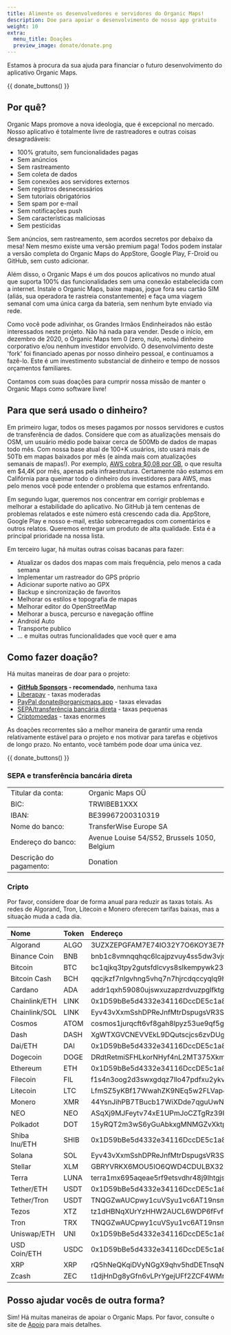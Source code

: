 ```yaml
---
title: Alimente os desenvolvedores e servidores do Organic Maps!
description: Doe para apoiar o desenvolvimento de nosso app gratuito
weight: 10
extra:
  menu_title: Doações
  preview_image: donate/donate.png
---
```


Estamos à procura da sua ajuda para financiar o futuro desenvolvimento do aplicativo Organic Maps.

{{ donate_buttons() }}

## Por quê?

Organic Maps promove a nova ideologia, que é excepcional no mercado. Nosso aplicativo é totalmente livre de rastreadores e outras coisas desagradáveis:

- 100% gratuito, sem funcionalidades pagas
- Sem anúncios
- Sem rastreamento
- Sem coleta de dados
- Sem conexões aos servidores externos
- Sem registros desnecessários
- Sem tutoriais obrigatórios
- Sem spam por e-mail
- Sem notificações push
- Sem características maliciosas
- Sem pesticidas

Sem anúncios, sem rastreamento, sem acordos secretos por debaixo da mesa! Nem mesmo existe uma versão premium paga! Todos podem instalar a versão completa do Organic Maps do AppStore, Google Play, F-Droid ou GitHub, sem custo adicionar.

Além disso, o Organic Maps é um dos poucos aplicativos no mundo atual que suporta 100% das funcionalidades sem uma conexão estabelecida com a internet. Instale o Organic Maps, baixe mapas, jogue fora seu cartão SIM (aliás, sua operadora te rastreia constantemente) e faça uma viagem semanal com uma única carga da bateria, sem nenhum byte enviado via rede.

Como você pode adivinhar, os Grandes Irmãos Endinheirados não estão interessados neste projeto. Não há nada para vender. Desde o início, em dezembro de 2020, o Organic Maps tem 0 (zero, nulo, ноль) dinheiro corporativo e/ou nenhum investidor envolvido. O desenvolvimento deste 'fork' foi financiado apenas por nosso dinheiro pessoal, e continuamos a fazê-lo. Este é um investimento substancial de dinheiro e tempo de nossos orçamentos familiares.

Contamos com suas doações para cumprir nossa missão de manter o Organic Maps como software livre!


## Para que será usado o dinheiro?

Em primeiro lugar, todos os meses pagamos por nossos servidores e custos de transferência de dados. Considere que com as atualizações mensais do OSM, um usuário médio pode baixar cerca de 500Mb de dados de mapas todo mês. Com nossa base atual de 100+K usuários, isto usará mais de 50Tb em mapas baixados por mês (e ainda mais com atualizações semanais de mapas!). Por exemplo, [AWS cobra $0,08 por GB](https://aws.amazon.com/ec2/pricing/on-demand/#Data_Transfer), o que resulta em $4,4K por mês, apenas pela infraestrutura. Certamente não estamos em Califórnia para queimar todo o dinheiro dos investidores para AWS, mas pelo menos você pode entender o problema que estamos enfrentando.

Em segundo lugar, queremos nos concentrar em corrigir problemas e melhorar a estabilidade do aplicativo. No GitHub já tem centenas de problemas relatados e este número está crescendo cada dia. AppStore, Google Play e nosso e-mail, estão sobrecarregados com comentários e outros relatos. Queremos entregar um produto de alta qualidade. Esta é a principal prioridade na nossa lista.

Em terceiro lugar, há muitas outras coisas bacanas para fazer:

- Atualizar os dados dos mapas com mais frequência, pelo menos a cada semana
- Implementar um rastreador do GPS próprio
- Adicionar suporte nativo ao GPX
- Backup e sincronização de favoritos
- Melhorar os estilos e topografia de mapas
- Melhorar editor do OpenStreetMap
- Melhorar a busca, percurso e navegação offline
- Android Auto
- Transporte publico
- ... e muitas outras funcionalidades que você quer e ama


## Como fazer doação?

Há muitas maneiras de doar para o projeto:

- **[GitHub Sponsors][] - recomendado**, nenhuma taxa
- [Liberapay][] - taxas moderadas
- [PayPal donate@organicmaps.app][PayPal] - taxas elevadas
- [SEPA/transferência bancária direta][SEPA] - taxas pequenas
- [Criptomoedas][Crypto] - taxas enormes

As doações recorrentes são a melhor maneira de garantir uma renda relativamente estável para o projeto e nos motivar para tarefas e objetivos de longo prazo. No entanto, você também pode doar uma única vez.

{{ donate_buttons() }}

### SEPA e transferência bancária direta

|   |   |
|---|---|
Titular da conta: | Organic Maps OÜ
BIC: | TRWIBEB1XXX
IBAN: | BE39967200310319
Nome do banco: | TransferWise Europe SA
Endereço do banco: | Avenue Louise 54/S52, Brussels 1050, Belgium
Descrição do pagamento: | Donation

### Cripto

Por favor, considere doar de forma anual para reduzir as taxas totais. As redes de Algorand, Tron, Litecoin e Monero oferecem tarifas baixas, mas a situação muda a cada dia.

<p id="crypto_table" />

Nome | Token | Endereço
:--- | :---- | :------
Algorand      | ALGO | 3UZXZEPGFAM7E74IO32Y7O6KOY3E7NNNJVBV4GFS5UWQQSY7AIM5PK7C2E
Binance Coin  | BNB  | bnb1c8vmnqqhqc6lcajpzvuy4ss5dw3vjc7tc5q8zd
Bitcoin       | BTC  | bc1qjkq3tpy2gutsfdlcvys8slkempywk230u8rc8u
Bitcoin Cash  | BCH  | qqcjkzf7nlgvhng5vhq7n7hjrcdqccyqlq9h7gq4xw
Cardano       | ADA  | addr1qxh59080ujswxuzapzrdvuzpglfktg09gq9q7dxpdl7jfka0g27wle9qudc96zyx6ecyz37nvks72sq2pu6vzmlayndsj02qhw
Chainlink/ETH | LINK | 0x1D59bBe5d4332e34116DccDE5c1a8c736E1C2810
Chainlink/SOL | LINK | Eyv43vXxmSshDPReJnfMtrDspugsVR3S6PzJV38rMAZE
Cosmos        | ATOM | cosmos1jurqcft6vf8gah8lpyz53ue9qf5gz2rfy8wfla
Dash          | DASH | XgWTXGVCNEVVEkL9DQutscjcs6zvDUgccf
Dai/ETH       | DAI  | 0x1D59bBe5d4332e34116DccDE5c1a8c736E1C2810
Dogecoin      | DOGE | DRdtRetmiSFHLkorNHyf4nL2MT375Xkmrm
Ethereum      | ETH  | 0x1D59bBe5d4332e34116DccDE5c1a8c736E1C2810
Filecoin      | FIL  | f1s4n3oog2d3swxgdqz7llo47pdfxu2ykvvptapiq
Litecoin      | LTC  | LfmSZ5yKBf17WwahZK9NEq5w2FLVap4Ctw
Monero        | XMR  | 44YsnJihPB7TBucb17WiXDde7qguUwNmGKFSsyrFqWheEaDKQRtMfGcEU54aJ8PeQNgV7Q9uBWB5CTcvKSMEH4QtE6BT1cm
NEO           | NEO  | ASqXj9MJFeytv74xE1UPmJoCZTgRz39Keu
Polkadot      | DOT  | 15yRQT2m3wS6yGuAbkxgMNMGZvXktp63ZrgmGG6QYYyoEQiV
Shiba Inu/ETH | SHIB | 0x1D59bBe5d4332e34116DccDE5c1a8c736E1C2810
Solana        | SOL  | Eyv43vXxmSshDPReJnfMtrDspugsVR3S6PzJV38rMAZE
Stellar       | XLM  | GBRYVRKX6MOU5IO6QWD4CDULBX32F5B5HCQWQYLFEFQZHRTVNTUKM6IF
Terra         | LUNA | terra1mx695aqeae5rf9etsvdhr48j9lhtgjsc69khtm
Tether/ETH    | USDT | 0x1D59bBe5d4332e34116DccDE5c1a8c736E1C2810
Tether/Tron   | USDT | TNQGZwAUCpwy1cuVSyu1vc6AT19nsmWqRF
Tezos         | XTZ  | tz1dHBNqXUrYzHHW2AUCL6WDP6fFvfiBZwPU
Tron          | TRX  | TNQGZwAUCpwy1cuVSyu1vc6AT19nsmWqRF
Uniswap/ETH   | UNI  | 0x1D59bBe5d4332e34116DccDE5c1a8c736E1C2810
USD Coin/ETH  | USDC | 0x1D59bBe5d4332e34116DccDE5c1a8c736E1C2810
XRP           | XRP  | rQ5hNeQKqiDVyNGgX9qhv5hdDETnsqNgy
Zcash         | ZEC  | t1djHnDg8yGfn6vLPrYgejUFf2ZCF4WMmkp

## Posso ajudar vocês de outra forma?

Sim! Há muitas maneiras de apoiar o Organic Maps. Por favor, 
consulte o site de [Apoio](@/support-us/index.md) para mais detalhes.


[PayPal]: https://www.paypal.com/donate?hosted_button_id=JYM34AADM87V8 "PayPal donate@organicmaps.app"
[GitHub Sponsors]: https://github.com/sponsors/organicmaps "GitHub Sponsors"
[Liberapay]: https://liberapay.com/OrganicMaps/donate "Liberapay"
[SEPA]: #sepa-and-direct-bank-transfer "SEPA and direct bank transfer"
[Crypto]: #crypto "Donation in crypto"

